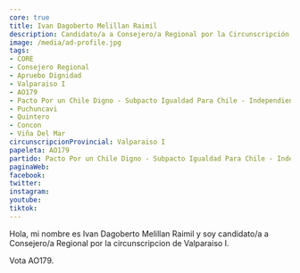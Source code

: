 ```yaml
---
core: true
title: Ivan Dagoberto Melillan Raimil
description: Candidato/a a Consejero/a Regional por la Circunscripción de Valparaiso I
image: /media/ad-profile.jpg
tags:
- CORE
- Consejero Regional
- Apruebo Dignidad
- Valparaiso I
- AO179
- Pacto Por un Chile Digno - Subpacto Igualdad Para Chile - Independientes
- Puchuncavi
- Quintero
- Concon
- Viña Del Mar
circunscripcionProvincial: Valparaiso I
papeleta: AO179
partido: Pacto Por un Chile Digno - Subpacto Igualdad Para Chile - Independientes
paginaWeb:
facebook:
twitter:
instagram:
youtube:
tiktok:
---
```

Hola, mi nombre es Ivan Dagoberto Melillan Raimil y soy candidato/a a Consejero/a Regional por la circunscripcion de Valparaiso I.

Vota AO179.